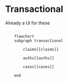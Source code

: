 # Transactional

Already a UI for these

```mermaid

    flowchart 
    subgraph transactional
            
        claims[[claims]]

        auths[[auths]]
        
        cases[[cases]]

    end



```